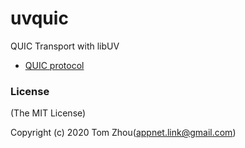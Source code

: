 # uvquic
QUIC Transport with libUV


* [QUIC protocol](https://quicwg.org/)

### License
(The MIT License)

Copyright (c) 2020 Tom Zhou(appnet.link@gmail.com)
